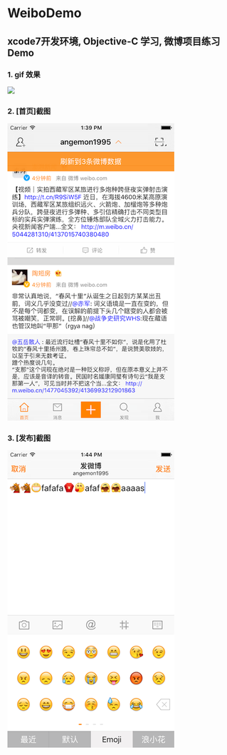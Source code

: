 # WeiboDemo
## xcode7开发环境, Objective-C 学习, 微博项目练习Demo
### 1. gif 效果
![](https://github.com/BianJiantao/WeiboDemo/blob/master/Image/Weibo.gif?raw=true)
### 2. [首页]截图
![](https://github.com/BianJiantao/WeiboDemo/blob/master/Image/home.png?raw=true)
### 3. [发布]截图
![](https://github.com/BianJiantao/WeiboDemo/blob/master/Image/compose.png?raw=true)

